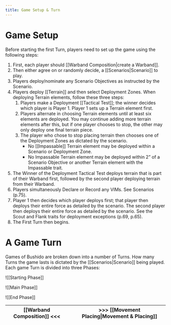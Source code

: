 ```yaml
---
title: Game Setup & Turn
---
```

# Game Setup
Before starting the first Turn, players need to set up the game using the following
steps:
1. First, each player should [[Warband Composition|create a Warband]].
2. Then either agree on or randomly decide, a [[Scenarios|Scenario]] to play.
3. Players deploy/nominate any Scenario Objectives as instructed by the Scenario.
4. Players deploy [[Terrain]] and then select Deployment Zones. When deploying Terrain elements, follow these three steps:
	1. Players make a Deployment [[Tactical Test]]; the winner decides which player is Player 1.
	   Player 1 sets up a Terrain element first.
	2. Players alternate in choosing Terrain elements until at least six elements are deployed. You may continue adding more terrain elements after this, but if one player chooses to stop, the other may only deploy one final terrain piece.
	3. The player who chose to stop placing terrain then chooses one of the Deployment Zones as dictated by the scenario.
		- No [[Impassable]] Terrain element may be deployed within a Scenario or Deployment Zone.
		- No Impassable Terrain element may be deployed within 2” of a Scenario Objective or another Terrain element with the Impassable trait.
5. The Winner of the Deployment Tactical Test deploys terrain that is part of their Warband first, followed by the second player deploying terrain from their Warband.
6. Players simultaneously Declare or Record any VIMs. See Scenarios (p.75).
7. Player 1 then decides which player deploys first; that player then deploys their entire force as detailed by the scenario. The second player then deploys their entire force as detailed by the scenario. See the Scout and Flank traits for deployment exceptions (p.69, p.65).
8. The First Turn then begins.

# A Game Turn
Games of Bushido are broken down into a number of Turns.
How many Turns the game lasts is dictated by the [[Scenarios|Scenario]] being played.
Each game Turn is divided into three Phases:

![[Starting Phase]]

![[Main Phase]]

![[End Phase]]

| [[Warband Composition]] <<< |     | >>> [[Movement Placing\|Movement & Placing]] |
| --------------------------- | --- | -------------------------------------------- |
